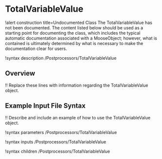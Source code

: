 # TotalVariableValue

!alert construction title=Undocumented Class
The TotalVariableValue has not been documented. The content listed below should be used as a starting point for
documenting the class, which includes the typical automatic documentation associated with a
MooseObject; however, what is contained is ultimately determined by what is necessary to make the
documentation clear for users.

!syntax description /Postprocessors/TotalVariableValue

## Overview

!! Replace these lines with information regarding the TotalVariableValue object.

## Example Input File Syntax

!! Describe and include an example of how to use the TotalVariableValue object.

!syntax parameters /Postprocessors/TotalVariableValue

!syntax inputs /Postprocessors/TotalVariableValue

!syntax children /Postprocessors/TotalVariableValue
